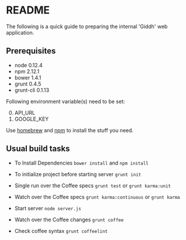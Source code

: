# README

The following is a quick guide to preparing the internal 'Giddh' web
application.

Prerequisites
-------------

* node 0.12.4
* npm 2.12.1
* bower 1.4.1
* grunt 0.4.5
* grunt-cli 0.1.13

Following environment variable(s) need to be set:

0. API_URL
0. GOOGLE_KEY

Use [homebrew](http://mxcl.github.com/homebrew/) and [npm]() to install the stuff you need.

Usual build tasks
-----------------

* To Install Dependencies
`bower install` and `npm install`

* To initialize project before starting server
`grunt init`

* Single run over the Coffee specs
`grunt test` or `grunt karma:unit`

* Watch over the Coffee specs
`grunt karma:continuous` or `grunt karma`

* Start server
`node server.js`

* Watch over the Coffee changes
`grunt coffee`

* Check coffee syntax
`grunt coffeelint`